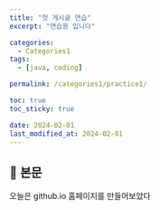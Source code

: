 ```yaml
---
title: "첫 게시글 연습"
excerpt: "연습용 입니다"

categories:
  - Categories1
tags:
  - [java, coding]

permalink: /categories1/practice1/

toc: true
toc_sticky: true

date: 2024-02-01
last_modified_at: 2024-02-01
---
```


## 🦥 본문

오늘은 github.io 홈페이지를 만들어보았다
